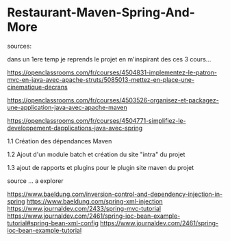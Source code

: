 # Restaurant-Maven-Spring-And-More

sources:

dans un 1ere temp je reprends le projet en m'inspirant des ces 3 cours...

https://openclassrooms.com/fr/courses/4504831-implementez-le-patron-mvc-en-java-avec-apache-struts/5085013-mettez-en-place-une-cinematique-decrans

https://openclassrooms.com/fr/courses/4503526-organisez-et-packagez-une-application-java-avec-apache-maven

https://openclassrooms.com/fr/courses/4504771-simplifiez-le-developpement-dapplications-java-avec-spring




1.1 Création des dépendances Maven

1.2 Ajout d'un module batch et création du site "intra" du projet

1.3 ajout de rapports et plugins pour le plugin site maven du projet

source ... a explorer

https://www.baeldung.com/inversion-control-and-dependency-injection-in-spring
https://www.baeldung.com/spring-xml-injection
https://www.journaldev.com/2433/spring-mvc-tutorial
https://www.journaldev.com/2461/spring-ioc-bean-example-tutorial#spring-bean-xml-config
https://www.journaldev.com/2461/spring-ioc-bean-example-tutorial
